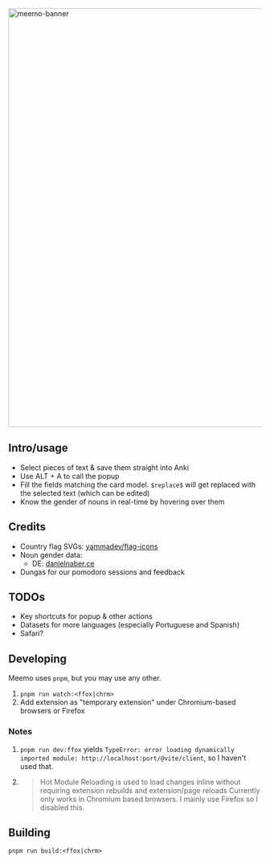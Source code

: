 <img width="834" alt="meemo-banner" src="https://user-images.githubusercontent.com/60078934/232831494-3067992d-ff79-467f-846a-56175173406d.png">

## Intro/usage
- Select pieces of text & save them straight into Anki
- Use <key>ALT</key> + <key>A</key> to call the popup
- Fill the fields matching the card model. `$replace$` will get replaced with the selected text (which can be edited)
- Know the gender of nouns in real-time by hovering over them

## Credits
- Country flag SVGs: [yammadev/flag-icons](https://github.com/yammadev/flag-icons)
- Noun gender data:
    - DE: [danielnaber.ce](http://www.danielnaber.de/morphologie/)
- Dungas for our pomodoro sessions and feedback

## TODOs
- Key shortcuts for popup & other actions
- Datasets for more languages (especially Portuguese and Spanish)
- Safari?

## Developing
Meemo uses `pnpm`, but you may use any other.
1. `pnpm run watch:<ffox|chrm>`
2. Add extension as "temporary extension" under Chromium-based  browsers or Firefox

### Notes
1. `pnpm run dev:ffox` yields `TypeError: error loading dynamically imported module: http://localhost:port/@vite/client`, so I haven't used that.

2. > Hot Module Reloading is used to load changes inline without requiring extension rebuilds and extension/page reloads Currently only works in Chromium based browsers.
I mainly use Firefox so I disabled this.

## Building
`pnpm run build:<ffox|chrm>`
